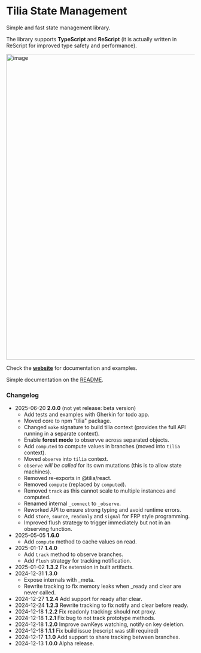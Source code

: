 # Tilia State Management

Simple and fast state management library.

The library supports **TypeScript** and **ReScript** (it is actually written in
ReScript for improved type safety and performance).

<a href="https://tiliajs.com">
  <img width="817" alt="image" src="https://github.com/user-attachments/assets/c01c69e2-7472-461e-818f-8c0831ca0fae" />
</a>

Check the [**website**](https://tiliajs.com) for documentation and examples.

Simple documentation on the [README](./tilia/README.md).

### Changelog

- 2025-06-20 **2.0.0** (not yet release: beta version)
  - Add tests and examples with Gherkin for todo app.
  - Moved core to npm "tilia" package.
  - Changed `make` signature to build tilia context (provides the full API running in a separate context).
  - Enable **forest mode** to observve across separated objects.
  - Add `computed` to compute values in branches (moved into `tilia` context).
  - Moved `observe` into `tilia` context.
  - `observe` _will be called_ for its own mutations (this is to allow state machines).
  - Removed re-exports in @tilia/react.
  - Removed `compute` (replaced by `computed`).
  - Removed `track` as this cannot scale to multiple instances and computed.
  - Renamed internal `_connect` to `_observe`.
  - Reworked API to ensure strong typing and avoid runtime errors.
  - Add `store`, `source`, `readonly` and `signal` for FRP style programming.
  - Improved flush strategy to trigger immediately but not in an observing function.
- 2025-05-05 **1.6.0**
  - Add `compute` method to cache values on read.
- 2025-01-17 **1.4.0**
  - Add `track` method to observe branches.
  - Add `flush` strategy for tracking notification.
- 2025-01-02 **1.3.2** Fix extension in built artifacts.
- 2024-12-31 **1.3.0**
  - Expose internals with \_meta.
  - Rewrite tracking to fix memory leaks when \_ready and clear are never called.
- 2024-12-27 **1.2.4** Add support for ready after clear.
- 2024-12-24 **1.2.3** Rewrite tracking to fix notify and clear before ready.
- 2024-12-18 **1.2.2** Fix readonly tracking: should not proxy.
- 2024-12-18 **1.2.1** Fix bug to not track prototype methods.
- 2024-12-18 **1.2.0** Improve ownKeys watching, notify on key deletion.
- 2024-12-18 **1.1.1** Fix build issue (rescript was still required)
- 2024-12-17 **1.1.0** Add support to share tracking between branches.
- 2024-12-13 **1.0.0** Alpha release.
